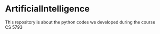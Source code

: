 # ArtificialIntelligence
This repository is about the python codes we developed during the course CS 5793
